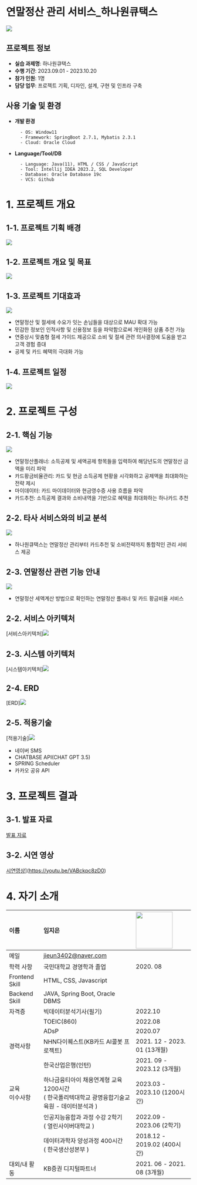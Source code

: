 # 연말정산 관리 서비스_하나원큐택스
<img src="/OneQTax/readme_src/main.PNG"/>

## 프로젝트 정보
- **실습 과제명**: 하나원큐택스
- **수행 기간**: 2023.09.01 - 2023.10.20
- **참가 인원**: 1명
- **담당 업무**: 프로젝트 기획, 디자인, 설계, 구현 및 인프라 구축

## 사용 기술 및 환경
- **개발 환경**
  ```
    - OS: Window11
    - Framework: SpringBoot 2.7.1, Mybatis 2.3.1
    - Cloud: Oracle Cloud
   ```

- **Language/Tool/DB**
  ```
    - Language: Java(11), HTML / CSS / JavaScript
    - Tool: Intellij IDEA 2023.2, SQL Developer
    - Database: Oracle Database 19c
    - VCS: Github
  ```
# 1. 프로젝트 개요
## 1-1. 프로젝트 기획 배경
<img src="/OneQTax/readme_src/about_1qtax.PNG"/>

## 1-2. 프로젝트 개요 및 목표
<img src="/OneQTax/readme_src/about_1qtax2.PNG"/>

## 1-3. 프로젝트 기대효과
<img src="/OneQTax/readme_src/expected_effect.PNG"/>

- 연말정산 및 절세에 수요가 잇는 손님들을 대상으로 MAU 확대 가능
- 민감한 정보인 인적사항 및 신용정보 등을 파악함으로써 개인화된 상품 추천 가능
- 연중상시 맞춤형 절세 가이드 제공으로 소비 및 절세 관련 의사결정에 도움을 받고 고객 경험 증대
- 공제 및 카드 혜택의 극대화 가능
  
## 1-4. 프로젝트 일정
<img src="/OneQTax/readme_src/ganttchart.png"/>


# 2. 프로젝트 구성 
## 2-1. 핵심 기능 
<img src="/OneQTax/readme_src/function.PNG"/>

- 연말정산플래너: 소득공제 및 세액공제 항목들을 입력하여 해당년도의 연말정산 금액을 미리 파악 
- 카드황금비율관리: 카드 및 현금 소득공제 현황을 시각화하고 공제액을 최대화하는 전략 제시
- 마이데이터: 카드 마이데이터와 현금영수증 사용 흐름을 파악  
- 카드추천: 소득공제 결과와 소비내역을 기반으로 혜택을 최대화하는 하나카드 추천

## 2-2. 타사 서비스와의 비교 분석
<img src="/OneQTax/readme_src/comparative_analysis.PNG"/>

- 하나원큐택스는 연말정산 관리부터 카드추천 및 소비전략까지 통합적인 관리 서비스 제공

## 2-3. 연말정산 관련 기능 안내
<img src="/OneQTax/readme_src/additional_function.PNG"/>

- 연말정산 세액계산 방법으로 확인하는 연말정산 플래너 및 카드 황금비율 서비스
  
## 2-2. 서비스 아키텍처
[서비스아키텍처]<img src="/OneQTax/readme_src/service_architecture.PNG"/>

## 2-3. 시스템 아키텍처
[시스템아키텍처]<img src="/OneQTax/readme_src/system_architecture.PNG"/>

## 2-4. ERD 
[ERD]<img src="/OneQTax/readme_src/erd.PNG"/>

## 2-5. 적용기술
[적용기술]<img src="/OneQTax/readme_src/skill.PNG"/>

- 네이버 SMS
- CHATBASE API(CHAT GPT 3.5)
- SPRING Scheduler
- 카카오 공유 API
  
# 3. 프로젝트 결과

## 3-1. 발표 자료 
[발표 자료](/OneQTax/readme_src/project_pdf.pdf)

## 3-2. 시연 영상 
[시연영상](/OneQTax/readme_src/video.PNG)](https://youtu.be/VABckpc8zD0)

# 4. 자기 소개

| 이름 | 임지은 | <img src="/OneQTax/readme_src/imje_photo.jpg" width="100px"/> |
| :--- | :--- | :--- |
| 메일 | <jieun3402@naver.com>  |  |
| 학력 사항 | 국민대학교 경영학과 졸업 | 2020. 08 |
| Frontend Skill |  HTML, CSS, Javascript | |
| Backend Skill |  JAVA, Spring Boot, Oracle DBMS | |
| 자격증 | 빅데이터분석기사(필기) | 2022.10 | 
| | TOEIC(860) | 2022.08 | 
| | ADsP | 2020.07 | 
| 경력사항 | NHN다이퀘스트(KB카드 AI콜봇 프로젝트) | 2021. 12 - 2023. 01 (13개월) | 
|| 한국산업은행(인턴) | 2021. 09 - 2023.12  (3개월) |
| 교육<br/>이수사항  | 하나금융티아이 채용연계형 교육 1200시간 <br/> ( 한국폴리텍대학교 광명융합기술교육원 - 데이터분석과 ) | 2023.03 - 2023.10 (1200시간)| 
|| 인공지능융합과 과정 수강 2학기 <br/> ( 열린사이버대학교 ) | 2022.09 - 2023.06 (2학기) | 
|| 데이터과학자 양성과정 400시간 <br/> ( 한국생산성본부 ) | 2018.12 - 2019.02 (400시간)| 
| 대외/내 활동 | KB증권 디지털파트너 | 2021. 06 - 2021. 08 (3개월) |



